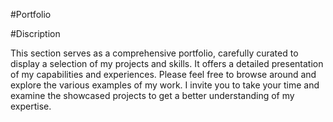 #Portfolio 

#Discription

This section serves as a comprehensive portfolio, carefully curated to display a selection of my projects and skills. It offers a detailed presentation of my capabilities and experiences. Please feel free to browse around and explore the various examples of my work. I invite you to take your time and examine the showcased projects to get a better understanding of my expertise.
